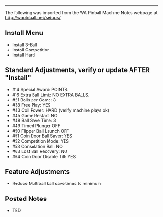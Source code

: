 ***
The following was imported from the WA Pinball Machine Notes webpage at http://wapinball.net/setups/
## Install Menu
-   Install 3-Ball
-   Install Competition.
-   Install Hard
## Standard Adjustments, verify or update AFTER "Install"
-   #14 Special Award: POINTS.
-   #16 Extra Ball Limit: NO EXTRA BALLS.
-   #21 Balls per Game: 3
-   #38 Free Play: YES
-   #43 Coil Power: HARD (verify machine plays ok)
-   #45 Game Restart: NO
-   #48 Ball Save Time: 3
-   #49 Timed Plunger OFF
-   #50 Flipper Ball Launch OFF
-   #51 Coin Door Ball Saver: YES
-   #52 Competition Mode: YES
-   #53 Consolation Ball: NO
-   #63 Lost Ball Recovery: NO
-   #64 Coin Door Disable Tilt: YES
## Feature Adjustments
-   Reduce Multiball ball save times to minimum
## Posted Notes
-   TBD